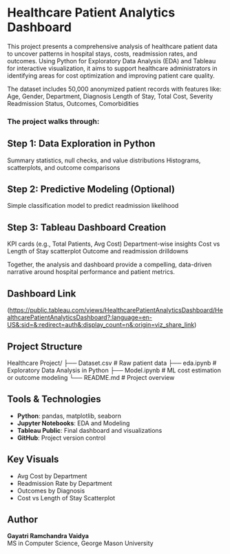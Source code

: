 #  Healthcare Patient Analytics Dashboard

This project presents a comprehensive analysis of healthcare patient data to uncover patterns in hospital stays, costs, readmission rates, and outcomes. Using Python for Exploratory Data Analysis (EDA) and Tableau for interactive visualization, it aims to support healthcare administrators in identifying areas for cost optimization and improving patient care quality.

The dataset includes 50,000 anonymized patient records with features like:
Age, Gender, Department, Diagnosis
Length of Stay, Total Cost, Severity
Readmission Status, Outcomes, Comorbidities

### The project walks through:

## Step 1: Data Exploration in Python
Summary statistics, null checks, and value distributions
Histograms, scatterplots, and outcome comparisons

## Step 2: Predictive Modeling (Optional)
Simple classification model to predict readmission likelihood

## Step 3: Tableau Dashboard Creation
KPI cards (e.g., Total Patients, Avg Cost)
Department-wise insights
Cost vs Length of Stay scatterplot
Outcome and readmission drilldowns

Together, the analysis and dashboard provide a compelling, data-driven narrative around hospital performance and patient metrics.

##  Dashboard Link
(https://public.tableau.com/views/HealthcarePatientAnalyticsDashboard/HealthcarePatientAnalyticsDashboard?:language=en-US&:sid=&:redirect=auth&:display_count=n&:origin=viz_share_link)

##  Project Structure
Healthcare Project/
├── Dataset.csv       # Raw patient data
├── eda.ipynb         # Exploratory Data Analysis in Python
├── Model.ipynb       # ML cost estimation or outcome modeling
└── README.md         # Project overview



##  Tools & Technologies
- **Python**: pandas, matplotlib, seaborn
- **Jupyter Notebooks**: EDA and Modeling
- **Tableau Public**: Final dashboard and visualizations
- **GitHub**: Project version control

##  Key Visuals
- Avg Cost by Department
- Readmission Rate by Department
- Outcomes by Diagnosis
- Cost vs Length of Stay Scatterplot

##  Author
**Gayatri Ramchandra Vaidya**  
MS in Computer Science, George Mason University  

